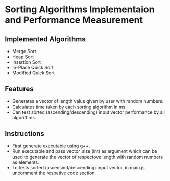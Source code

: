 # Sorting Algorithms Implementaion and Performance Measurement

## Implemented Algorithms
* Merge Sort
* Heap Sort
* Insertion Sort
* In-Place Quick Sort
* Modified Quick Sort

## Features
* Generates a vector of length value given by user with random numbers.
* Calculates time taken by each sorting algorithm in ms.
* Can test sorted (ascending/descending) input vector performance by all algorithms.

## Instructions
* First generate executable using g++.
* Run executable and pass vector_size (int) as argument which can be used to generate the vector of respectove length with random numbers as elements.
* To tests sorted (ascensind/descending) input vector, in main.js uncomment the respetive code section.